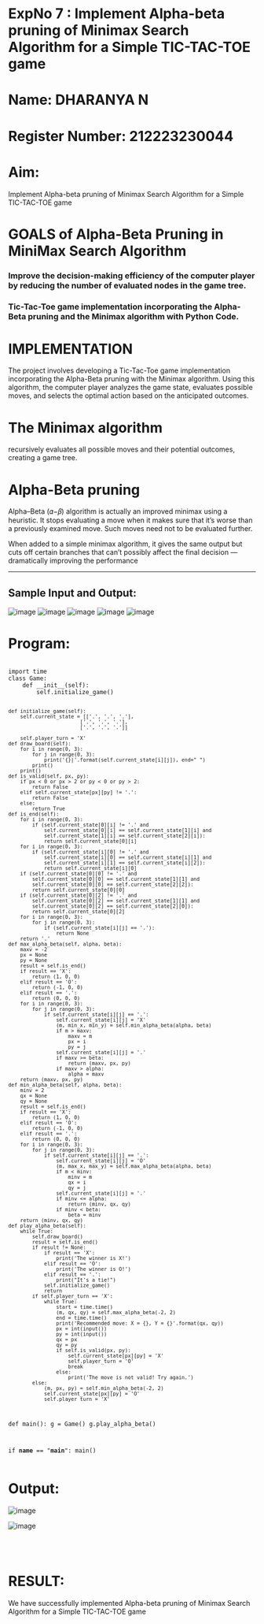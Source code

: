 <h1>ExpNo 7 : Implement Alpha-beta pruning of Minimax Search Algorithm for a Simple TIC-TAC-TOE game</h1> 
<h1>Name: DHARANYA N     </h1>
<h1>Register Number: 212223230044</h1>
<H1>Aim:</H1>
<p>
Implement Alpha-beta pruning of Minimax Search Algorithm for a Simple TIC-TAC-TOE game
</p>
<h1>GOALS of Alpha-Beta Pruning in MiniMax Search Algorithm</h1>

<h3>Improve the decision-making efficiency of the computer player by reducing the number of evaluated nodes in the game tree.</h3>
<h3>Tic-Tac-Toe game implementation incorporating the Alpha-Beta pruning and the Minimax algorithm with Python Code.</h3>
<h1>IMPLEMENTATION</h1>

The project involves developing a Tic-Tac-Toe game implementation incorporating the Alpha-Beta pruning with the Minimax algorithm. Using this algorithm, the computer player analyzes the game state, evaluates possible moves, and selects the optimal action based on the anticipated outcomes.

<h1>The Minimax algorithm</h1>

recursively evaluates all possible moves and their potential outcomes, creating a game tree.

<h1>Alpha-Beta pruning</h1>

Alpha–Beta (𝛼−𝛽) algorithm is actually an improved minimax using a heuristic. It stops evaluating a move when it makes sure that it’s worse than a previously examined move. Such moves need not to be evaluated further.

When added to a simple minimax algorithm, it gives the same output but cuts off certain branches that can’t possibly affect the final decision — dramatically improving the performance
<hr>
<h2>Sample Input and Output:</h2>

![image](https://github.com/natsaravanan/19AI405FUNDAMENTALSOFARTIFICIALINTELLIGENCE/assets/87870499/8d5e329a-9aff-41a6-bcf0-46efa10e1b92)
![image](https://github.com/natsaravanan/19AI405FUNDAMENTALSOFARTIFICIALINTELLIGENCE/assets/87870499/438b242d-54ba-443e-b040-a936e6ae3b55)
![image](https://github.com/natsaravanan/19AI405FUNDAMENTALSOFARTIFICIALINTELLIGENCE/assets/87870499/99a33390-fa11-4ade-a19f-e93bcd7aaec9)
![image](https://github.com/natsaravanan/19AI405FUNDAMENTALSOFARTIFICIALINTELLIGENCE/assets/87870499/440797bd-53cb-49c1-b18d-89776864c3e7)
![image](https://github.com/natsaravanan/19AI405FUNDAMENTALSOFARTIFICIALINTELLIGENCE/assets/87870499/81575a16-26b2-46f1-a8ac-27c9ed0a0fe5)

<h1>Program:</h1>
<pre>
<code>
import time
class Game:
    def __init__(self):
        self.initialize_game()

    def initialize_game(self):
        self.current_state = [['.', '.', '.'],
                            ['.', '.', '.'],
                            ['.', '.', '.']]

        self.player_turn = 'X'
    def draw_board(self):
        for i in range(0, 3):
            for j in range(0, 3):
                print('{}|'.format(self.current_state[i][j]), end=" ")
            print()
        print()
    def is_valid(self, px, py):
        if px < 0 or px > 2 or py < 0 or py > 2:
            return False
        elif self.current_state[px][py] != '.':
            return False
        else:
            return True
    def is_end(self):
        for i in range(0, 3):
            if (self.current_state[0][i] != '.' and
                self.current_state[0][i] == self.current_state[1][i] and
                self.current_state[1][i] == self.current_state[2][i]):
                return self.current_state[0][i]
        for i in range(0, 3):
            if (self.current_state[i][0] != '.' and
                self.current_state[i][0] == self.current_state[i][1] and
                self.current_state[i][1] == self.current_state[i][2]):
                return self.current_state[i][0]
        if (self.current_state[0][0] != '.' and
            self.current_state[0][0] == self.current_state[1][1] and
            self.current_state[0][0] == self.current_state[2][2]):
            return self.current_state[0][0]
        if (self.current_state[0][2] != '.' and
            self.current_state[0][2] == self.current_state[1][1] and
            self.current_state[0][2] == self.current_state[2][0]):
            return self.current_state[0][2]
        for i in range(0, 3):
            for j in range(0, 3):
                if (self.current_state[i][j] == '.'):
                    return None
        return '.'
    def max_alpha_beta(self, alpha, beta):
        maxv = -2
        px = None
        py = None
        result = self.is_end()
        if result == 'X':
            return (1, 0, 0)
        elif result == 'O':
            return (-1, 0, 0)
        elif result == '.':
            return (0, 0, 0)
        for i in range(0, 3):
            for j in range(0, 3):
                if self.current_state[i][j] == '.':
                    self.current_state[i][j] = 'X'
                    (m, min_x, min_y) = self.min_alpha_beta(alpha, beta)
                    if m > maxv:
                        maxv = m
                        px = i
                        py = j
                    self.current_state[i][j] = '.'
                    if maxv >= beta:
                        return (maxv, px, py)
                    if maxv > alpha:
                        alpha = maxv
        return (maxv, px, py)
    def min_alpha_beta(self, alpha, beta):
        minv = 2
        qx = None
        qy = None
        result = self.is_end()
        if result == 'X':
            return (1, 0, 0)
        elif result == 'O':
            return (-1, 0, 0)
        elif result == '.':
            return (0, 0, 0)
        for i in range(0, 3):
            for j in range(0, 3):
                if self.current_state[i][j] == '.':
                    self.current_state[i][j] = 'O'
                    (m, max_x, max_y) = self.max_alpha_beta(alpha, beta)
                    if m < minv:
                        minv = m
                        qx = i
                        qy = j
                    self.current_state[i][j] = '.'
                    if minv <= alpha:
                        return (minv, qx, qy)
                    if minv < beta:
                        beta = minv
        return (minv, qx, qy)
    def play_alpha_beta(self):
        while True:
            self.draw_board()
            result = self.is_end()
            if result != None:
                if result == 'X':
                    print('The winner is X!')
                elif result == 'O':
                    print('The winner is O!')
                elif result == '.':
                    print("It's a tie!")
                self.initialize_game()
                return
            if self.player_turn == 'X':
                while True:
                    start = time.time()
                    (m, qx, qy) = self.max_alpha_beta(-2, 2)
                    end = time.time()
                    print('Recommended move: X = {}, Y = {}'.format(qx, qy))
                    px = int(input())
                    py = int(input())
                    qx = px
                    qy = py
                    if self.is_valid(px, py):
                        self.current_state[px][py] = 'X'
                        self.player_turn = 'O'
                        break
                    else:
                        print('The move is not valid! Try again.')
            else:
                (m, px, py) = self.min_alpha_beta(-2, 2)
                self.current_state[px][py] = 'O'
                self.player_turn = 'X'

def main():
    g = Game()
    g.play_alpha_beta()

if __name__ == "__main__":
    main()
</code>
</pre>

<h1>Output:</h1>

![image](https://github.com/user-attachments/assets/a017444b-6c04-4805-ac80-3fd9fed3b427)

![image](https://github.com/user-attachments/assets/09bb7ade-7196-491f-bb01-9160b42d6539)


<br>
<br>
<h1>RESULT:</h1> 
We have successfully implemented Alpha-beta pruning of Minimax Search Algorithm for a Simple TIC-TAC-TOE game
